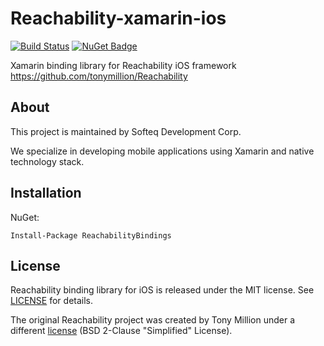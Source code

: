 # Reachability-xamarin-ios

[![Build Status](https://dev.azure.com/SofteqDevelopment/Xamarin.Binding.Libraries/_apis/build/status/Reachability%20iOS%20Library/Reachability-dev?branchName=master)](https://dev.azure.com/SofteqDevelopment/Xamarin.Binding.Libraries/_build/latest?definitionId=412&branchName=master)  [![NuGet Badge](https://buildstats.info/nuget/ReachabilityBindings)](https://www.nuget.org/packages/ReachabilityBindings/)

Xamarin binding library for Reachability iOS framework https://github.com/tonymillion/Reachability

## About

This project is maintained by Softeq Development Corp.

We specialize in developing mobile applications using Xamarin and native technology stack.

## Installation

NuGet:

```
Install-Package ReachabilityBindings
```

## License

Reachability binding library for iOS is released under the MIT license. See [LICENSE](LICENSE) for details.

The original Reachability project was created by Tony Million under a different [license](https://github.com/tonymillion/Reachability/blob/master/LICENCE.txt) (BSD 2-Clause "Simplified" License).
